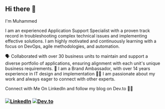 ## Hi there 👋
I'm Muhammed

I am an experienced Application Support Specialist with a proven track record in troubleshooting complex technical issues and implementing effective solutions. I am highly motivated and continuously learning with a focus on DevOps, agile methodologies, and automation.

🗣 Collaborated with over 30 business units to maintain and support a diverse portfolio of applications, ensuring alignment with each unit's unique business requirements.
🚀 I am a Brand Ambassador, with over 14 years experience in IT design and implementation
🤝🏻 I am passionate about my work and always eager to connect with other experts.

Connect with Me On LinkedIn and follow my blog on Dev.to 🤝🏻

<h3 align="left">
<a href="https://www.linkedin.com/in/muhammed-salie/"><img src="https://img.icons8.com/color/96/000000/linkedin.png" alt="LinkedIn"/></a>
<a href="https://dev.to/muhammedsalie/"><img src="https://img.icons8.com/?size=100&id=n98knU41v5Aq&format=png&color=000000" alt="Dev.to"/></a>
<!--
**MuhammedSalie/MuhammedSalie** is a ✨ _special_ ✨ repository because its `README.md` (this file) appears on your GitHub profile.

Here are some ideas to get you started:

- 🔭 I’m currently working on ...
- 🌱 I’m currently learning ...
- 👯 I’m looking to collaborate on ...
- 🤔 I’m looking for help with ...
- 💬 Ask me about ...
- 📫 How to reach me: ...
- 😄 Pronouns: ...
- ⚡ Fun fact: ...
-->
